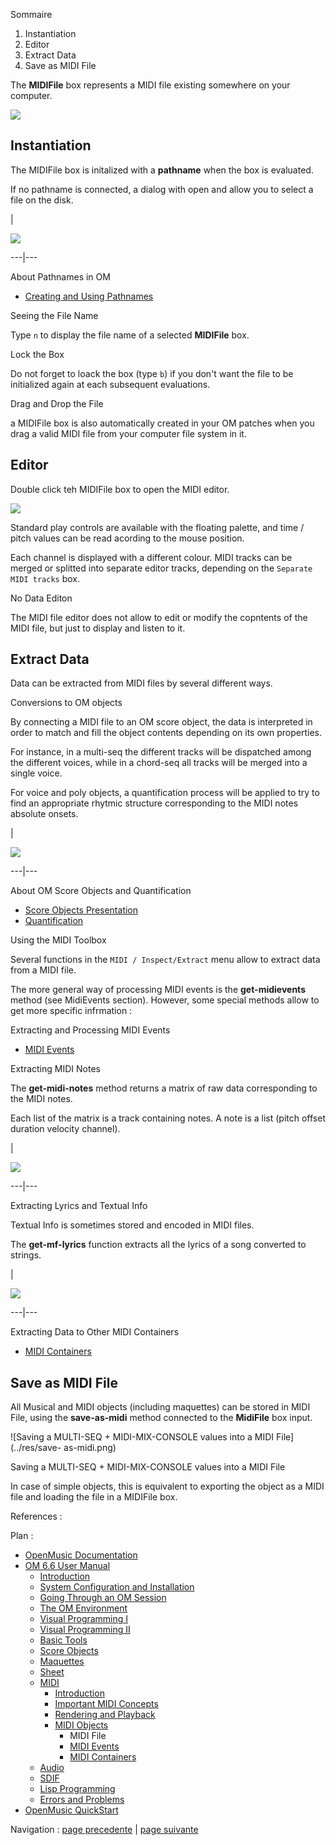 
Sommaire

  1. Instantiation
  2. Editor
  3. Extract Data
  4. Save as MIDI File

The **MIDIFile** box represents a MIDI file existing somewhere on your
computer.

![](../res/midifile.png)

## Instantiation

The MIDIFile box is initalized with a **pathname** when the box is evaluated.

If no pathname is connected, a dialog with open and allow you to select a file
on the disk.

|

![](../res/midfile-init.png)  
  
---|---  
  
About Pathnames in OM

  * [Creating and Using Pathnames](Pathnames)

Seeing the File Name

Type `n` to display the file name of a selected **MIDIFile** box.

Lock the Box

Do not forget to loack the box (type `b`) if you don't want the file to be
initialized again at each subsequent evaluations.

Drag and Drop the File

a MIDIFile box is also automatically created in your OM patches when you drag
a valid MIDI file from your computer file system in it.

## Editor

Double click teh MIDIFile box to open the MIDI editor.

[![](../res/MIDIEditor_1.png)](../res/MIDIEditor.png "Cliquez pour agrandir")

Standard play controls are available with the floating palette, and time /
pitch values can be read acording to the mouse position.

Each channel is displayed with a different colour. MIDI tracks can be merged
or splitted into separate editor tracks, depending on the `Separate MIDI
tracks` box.

No Data Editon

The MIDI file editor does not allow to edit or modify the copntents of the
MIDI file, but just to display and listen to it.

## Extract Data

Data can be extracted from MIDI files by several different ways.

Conversions to OM objects

By connecting a MIDI file to an OM score object, the data is interpreted in
order to match and fill the object contents depending on its own properties.

For instance, in a multi-seq the different tracks will be dispatched among the
different voices, while in a chord-seq all tracks will be merged into a single
voice.

For voice and poly objects, a quantification process will be applied to try to
find an appropriate rhytmic structure corresponding to the MIDI notes absolute
onsets.

|

[![](../res/midifile-mseq_1.png)](../res/midifile-mseq.png "Cliquez pour
agrandir")  
  
---|---  
  
About OM Score Objects and Quantification

  * [Score Objects Presentation](Score-Objects-Intro)
  * [Quantification](Quantification)

Using the MIDI Toolbox

Several functions in the `MIDI / Inspect/Extract` menu allow to extract data
from a MIDI file.

The more general way of processing MIDI events is the **get-midievents**
method (see MidiEvents section). However, some special methods allow to get
more specific infrmation :

Extracting and Processing MIDI Events

  * [MIDI Events](MIDIEvent)

Extracting MIDI Notes

The **get-midi-notes** method returns a matrix of raw data corresponding to
the MIDI notes.

Each list of the matrix is a track containing notes. A note is a list (pitch
offset duration velocity channel).

|

[![](../res/getmidinotes_1.png)](../res/getmidinotes.png "Cliquez pour
agrandir")  
  
---|---  
  
Extracting Lyrics and Textual Info

Textual Info is sometimes stored and encoded in MIDI files.

The **get-mf-lyrics** function extracts all the lyrics of a song converted to
strings.

|

[![](../res/getlyrics_1.png)](../res/getlyrics.png "Cliquez pour agrandir")  
  
---|---  
  
Extracting Data to Other MIDI Containers

  * [MIDI Containers](MIDIContainer)

## Save as MIDI File

All Musical and MIDI objects (including maquettes) can be stored in MIDI File,
using the **save-as-midi** method connected to the **MidiFile** box input.

![Saving a MULTI-SEQ + MIDI-MIX-CONSOLE values into a MIDI File](../res/save-
as-midi.png)

Saving a MULTI-SEQ + MIDI-MIX-CONSOLE values into a MIDI File

In case of simple objects, this is equivalent to exporting the object as a
MIDI file and loading the file in a MIDIFile box.

References :

Plan :

  * [OpenMusic Documentation](OM-Documentation)
  * [OM 6.6 User Manual](OM-User-Manual)
    * [Introduction](00-Sommaire)
    * [System Configuration and Installation](Installation)
    * [Going Through an OM Session](Goingthrough)
    * [The OM Environment](Environment)
    * [Visual Programming I](BasicVisualProgramming)
    * [Visual Programming II](AdvancedVisualProgramming)
    * [Basic Tools](BasicObjects)
    * [Score Objects](ScoreObjects)
    * [Maquettes](Maquettes)
    * [Sheet](Sheet)
    * [MIDI](MIDI)
      * [Introduction](Intro)
      * [Important MIDI Concepts](MIDI-Concepts)
      * [Rendering and Playback](MIDI-Playback)
      * [MIDI Objects](MIDI-Objects)
        * MIDI File
        * [MIDI Events](MIDIEvent)
        * [MIDI Containers](MIDIContainer)
    * [Audio](Audio)
    * [SDIF](SDIF)
    * [Lisp Programming](Lisp)
    * [Errors and Problems](errors)
  * [OpenMusic QuickStart](QuickStart-Chapters)

Navigation : [page precedente](MIDI-Objects "page précédente\(MIDI
Objects\)") | [page suivante](MIDIEvent "page suivante\(MIDI Events\)")

